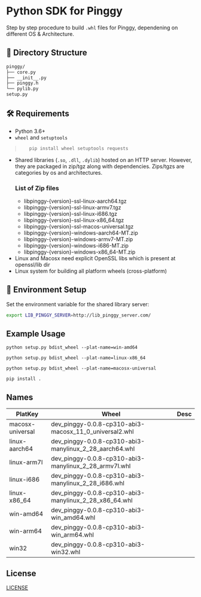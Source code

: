 # Python SDK for Pinggy

Step by step procedure to build `.whl` files for Pinggy, dependening on different OS & Architecture.

## 📁 Directory Structure
```bash
pinggy/
├── core.py
├── __init__.py
├── pinggy.h
└── pylib.py
setup.py
```

## 🛠️ Requirements

- Python 3.6+
- `wheel` and `setuptools`
> ```bash
>    pip install wheel setuptools requests
> ```
- Shared libraries (`.so`, `.dll`, `.dylib`) hosted on an HTTP server.
    However, they are packaged in zip/tgz along with dependencies.
    Zips/tgzs are categories by os and architectures.
    ### List of Zip files
    - libpinggy-{version}-ssl-linux-aarch64.tgz
    - libpinggy-{version}-ssl-linux-armv7.tgz
    - libpinggy-{version}-ssl-linux-i686.tgz
    - libpinggy-{version}-ssl-linux-x86_64.tgz
    - libpinggy-{version}-ssl-macos-universal.tgz
    - libpinggy-{version}-windows-aarch64-MT.zip
    - libpinggy-{version}-windows-armv7-MT.zip
    - libpinggy-{version}-windows-i686-MT.zip
    - libpinggy-{version}-windows-x86_64-MT.zip
- Linux and Macosx need explicit OpenSSL libs which is present at openssl/lib dir
- Linux system for building all platform wheels (cross-platform)


## 🔧 Environment Setup

Set the environment variable for the shared library server:

```bash
export LIB_PINGGY_SERVER=http://lib_pinggy_server.com/
```

## Example Usage
```
python setup.py bdist_wheel --plat-name=win-amd64
```
```
python setup.py bdist_wheel --plat-name=linux-x86_64
```
```
python setup.py bdist_wheel --plat-name=macosx-universal
```

```
pip install .
```

## Names

| PlatKey | Wheel | Desc |
| --- | --- | --- |
| macosx-universal | dev_pinggy-0.0.8-cp310-abi3-macosx_11_0_universal2.whl |   |
| linux-aarch64    | dev_pinggy-0.0.8-cp310-abi3-manylinux_2_28_aarch64.whl |   |
| linux-arm7l      | dev_pinggy-0.0.8-cp310-abi3-manylinux_2_28_armv7l.whl |   |
| linux-i686       | dev_pinggy-0.0.8-cp310-abi3-manylinux_2_28_i686.whl |   |
| linux-x86_64     | dev_pinggy-0.0.8-cp310-abi3-manylinux_2_28_x86_64.whl |   |
| win-amd64        | dev_pinggy-0.0.8-cp310-abi3-win_amd64.whl |   |
| win-arm64        | dev_pinggy-0.0.8-cp310-abi3-win_arm64.whl |   |
| win32            | dev_pinggy-0.0.8-cp310-abi3-win32.whl |   |

## License

[LICENSE](./LICENSE)